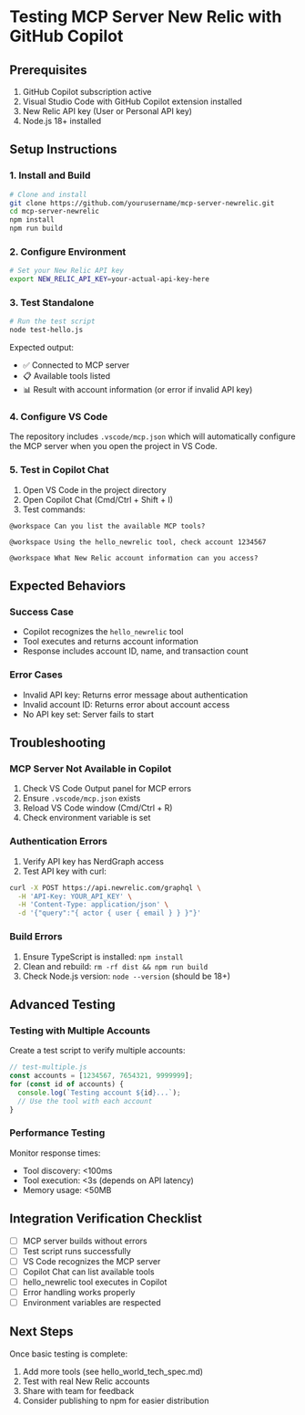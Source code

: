 # Testing MCP Server New Relic with GitHub Copilot

## Prerequisites

1. GitHub Copilot subscription active
2. Visual Studio Code with GitHub Copilot extension installed
3. New Relic API key (User or Personal API key)
4. Node.js 18+ installed

## Setup Instructions

### 1. Install and Build

```bash
# Clone and install
git clone https://github.com/yourusername/mcp-server-newrelic.git
cd mcp-server-newrelic
npm install
npm run build
```

### 2. Configure Environment

```bash
# Set your New Relic API key
export NEW_RELIC_API_KEY=your-actual-api-key-here
```

### 3. Test Standalone

```bash
# Run the test script
node test-hello.js
```

Expected output:
- ✅ Connected to MCP server
- 📋 Available tools listed
- 📊 Result with account information (or error if invalid API key)

### 4. Configure VS Code

The repository includes `.vscode/mcp.json` which will automatically configure the MCP server when you open the project in VS Code.

### 5. Test in Copilot Chat

1. Open VS Code in the project directory
2. Open Copilot Chat (Cmd/Ctrl + Shift + I)
3. Test commands:

```
@workspace Can you list the available MCP tools?
```

```
@workspace Using the hello_newrelic tool, check account 1234567
```

```
@workspace What New Relic account information can you access?
```

## Expected Behaviors

### Success Case
- Copilot recognizes the `hello_newrelic` tool
- Tool executes and returns account information
- Response includes account ID, name, and transaction count

### Error Cases
- Invalid API key: Returns error message about authentication
- Invalid account ID: Returns error about account access
- No API key set: Server fails to start

## Troubleshooting

### MCP Server Not Available in Copilot

1. Check VS Code Output panel for MCP errors
2. Ensure `.vscode/mcp.json` exists
3. Reload VS Code window (Cmd/Ctrl + R)
4. Check environment variable is set

### Authentication Errors

1. Verify API key has NerdGraph access
2. Test API key with curl:
```bash
curl -X POST https://api.newrelic.com/graphql \
  -H 'API-Key: YOUR_API_KEY' \
  -H 'Content-Type: application/json' \
  -d '{"query":"{ actor { user { email } } }"}'
```

### Build Errors

1. Ensure TypeScript is installed: `npm install`
2. Clean and rebuild: `rm -rf dist && npm run build`
3. Check Node.js version: `node --version` (should be 18+)

## Advanced Testing

### Testing with Multiple Accounts

Create a test script to verify multiple accounts:

```javascript
// test-multiple.js
const accounts = [1234567, 7654321, 9999999];
for (const id of accounts) {
  console.log(`Testing account ${id}...`);
  // Use the tool with each account
}
```

### Performance Testing

Monitor response times:
- Tool discovery: <100ms
- Tool execution: <3s (depends on API latency)
- Memory usage: <50MB

## Integration Verification Checklist

- [ ] MCP server builds without errors
- [ ] Test script runs successfully
- [ ] VS Code recognizes the MCP server
- [ ] Copilot Chat can list available tools
- [ ] hello_newrelic tool executes in Copilot
- [ ] Error handling works properly
- [ ] Environment variables are respected

## Next Steps

Once basic testing is complete:
1. Add more tools (see hello_world_tech_spec.md)
2. Test with real New Relic accounts
3. Share with team for feedback
4. Consider publishing to npm for easier distribution